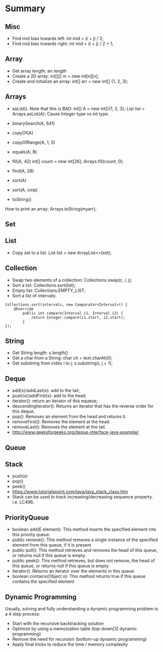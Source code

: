 # Summary

## Misc
* Find mid bias towards left: int mid = (i + j) / 2; 
* Find mid bias towards right: int mid = (i + j) / 2 + 1; 

## Array
* Get array length: arr.length
* Create a 2D array: int[][] m = new int[n][n];
* Create and initialize an array: int[] arr = new int[] {1, 2, 3};

## Arrays
* asList(). 
Note that this is BAD: 
int[] A = new int[]{1, 2, 3}; 
List<Integer> list = Arrays.asList(A);
Cause Integer type vs int type. 

* binarySearch(A, 641)

* copyOf(A)

* copyOfRange(A, 1, 5)

* equals(A, B)

* fill(A, 42)
int[] count = new int[26];
Arrays.fill(count, 0);

* find(A, 28)

* sort(A)

* sort(A, cmp)

* toString()

How to print an array: 
Arrays.toString(myarr);

## Set

## List
* Copy set to a list: List<Integer> list = new ArrayList<>(set);

## Collection 
* Swap two elements of a collection: Collections.swap(c, i, j);
* Sort a list: Collections.sort(list);
* Empty list: Collections.EMPTY_LIST; 
* Sort a list of intervals: 
```
Collections.sort(intervals, new Comparator<Interval>() {
    @Override
        public int compare(Interval i1, Interval i2) {
            return Integer.compare(i1.start, i2.start);
        }
});
```


## String
* Get String length: s.length()
* Get a char from a String: char ch = text.charAt(0);
* Get substring from index i to j: s.substring(i, j + 1);

## Deque
* add(x)/addLast(x): add to the tail; 
* push(x)/addFirst(x): add to the head; 
* iterator(): return an iterator of this equeue; 
* descendingIterator(): Returns an iterator that has the reverse order for this deque.
* pop(): Removes an element from the head and returns it.
* removeFirst(): Removes the element at the head.
* removeLast(): Removes the element at the tail.
* http://www.geeksforgeeks.org/deque-interface-java-example/

## Queue

## Stack
* push(x)
* pop()
* peek()
* https://www.tutorialspoint.com/java/java_stack_class.htm
* Stack can be used to track increasing/decreasing sequence property. i.e. LC496.

## PriorityQueue
* boolean add(E element): This method inserts the specified element into this priority queue.
* public remove(): This method removes a single instance of the specified element from this queue, if it is present
* public poll(): This method retrieves and removes the head of this queue, or returns null if this queue is empty.
* public peek(): This method retrieves, but does not remove, the head of this queue, or returns null if this queue is empty.
* iterator(): Returns an iterator over the elements in this queue.
* boolean contains(Object o): This method returns true if this queue contains the specified element

## Dynamic Programming
Usually, solving and fully understanding a dynamic programming problem is a 4 step process:
* Start with the recursive backtracking solution
* Optimize by using a memoization table (top-down[3] dynamic programming)
* Remove the need for recursion (bottom-up dynamic programming)
* Apply final tricks to reduce the time / memory complexity
